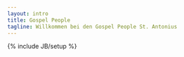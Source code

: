 ```yaml
---
layout: intro
title: Gospel People
tagline: Willkommen bei den Gospel People St. Antonius
---
```

{% include JB/setup %}


